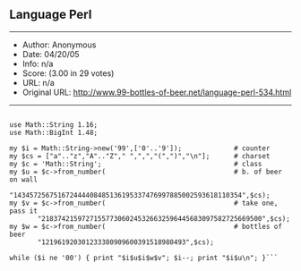 
## Language Perl ##
---
- Author: Anonymous
- Date: 04/20/05
- Info: n/a
- Score:  (3.00 in 29 votes)
- URL: n/a
- Original URL: http://www.99-bottles-of-beer.net/language-perl-534.html
---

```#!/usr/bin/perl -w

use Math::String 1.16;
use Math::BigInt 1.48;

my $i = Math::String->new('99',['0'..'9']);             # counter
my $cs = ["a".."z","A".."Z"," ",",","(",")","\n"];      # charset
my $c = 'Math::String';                                 # class
my $u = $c->from_number(                                # b. of beer on wall
       "143457256751672444408485136195337476997885002593618110354",$cs);
my $v = $c->from_number(                                # take one, pass it
       "2183742159727155773060245326632596445683097582725669500",$cs);
my $w = $c->from_number(                                # bottles of beer
       "121961920301233380909600391518980493",$cs); 

while ($i ne '00') { print "$i$u$i$w$v"; $i--; print "$i$u\n"; }```